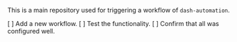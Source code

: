 This is a main repository used for triggering a workflow of `dash-automation`.

[ ] Add a new workflow.
[ ] Test the functionality.
[ ] Confirm that all was configured well.